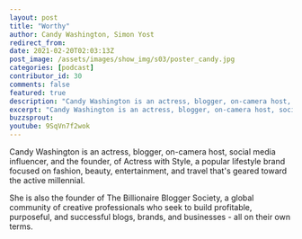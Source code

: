 ```yaml
---
layout: post
title: "Worthy"
author: Candy Washington, Simon Yost
redirect_from:
date: 2021-02-20T02:03:13Z
post_image: /assets/images/show_img/s03/poster_candy.jpg
categories: [podcast]
contributor_id: 30
comments: false
featured: true
description: "Candy Washington is an actress, blogger, on-camera host, social media influencer, and the founder, of Actress with Style."
excerpt: "Candy Washington is an actress, blogger, on-camera host, social media influencer, and the founder, of Actress with Style."
buzzsprout: 
youtube: 9SqVn7f2wok
---
```

Candy Washington is an actress, blogger, on-camera host, social media influencer, and the founder, of Actress with Style, a popular lifestyle brand focused on fashion, beauty, entertainment, and travel that's geared toward the active millennial.

She is also the founder of The Billionaire Blogger Society, a global community of creative professionals who seek to build profitable, purposeful, and successful blogs, brands, and businesses - all on their own terms.